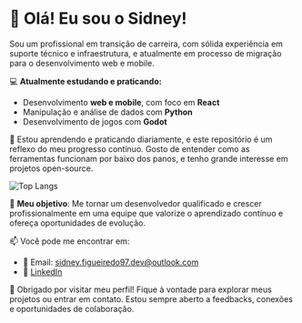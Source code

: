 # 👋 Olá! Eu sou o Sidney!

Sou um profissional em transição de carreira, com sólida experiência em suporte técnico e infraestrutura, e atualmente em processo de migração para o desenvolvimento web e mobile.

💻 **Atualmente estudando e praticando:**
- Desenvolvimento **web e mobile**, com foco em **React**
- Manipulação e análise de dados com **Python**
- Desenvolvimento de jogos com **Godot**

🌱 Estou aprendendo e praticando diariamente, e este repositório é um reflexo do meu progresso contínuo. Gosto de entender como as ferramentas funcionam por baixo dos panos, e tenho grande interesse em projetos open-source.  


![Top Langs](https://github-readme-stats.vercel.app/api/top-langs/?username=sidneyFDev&layout=compact&langs_count=10&theme=dark&hide=jupyter%20notebook)

📌 **Meu objetivo**: Me tornar um desenvolvedor qualificado e crescer profissionalmente em uma equipe que valorize o aprendizado contínuo e ofereça oportunidades de evolução.  


📫 Você pode me encontrar em:
- 📧 Email: sidney.figueiredo97.dev@outlook.com
- 💼 [LinkedIn](https://www.linkedin.com/in/sidney-figueiredo)

🚀 Obrigado por visitar meu perfil! Fique à vontade para explorar meus projetos ou entrar em contato. Estou sempre aberto a feedbacks, conexões e oportunidades de colaboração.

